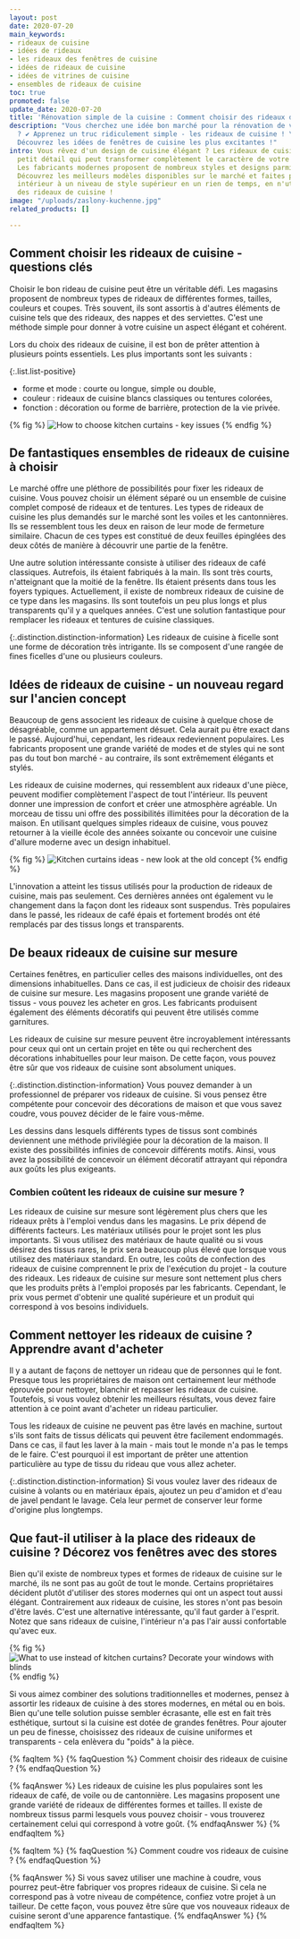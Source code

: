 ```yaml
---
layout: post
date: 2020-07-20
main_keywords:
- rideaux de cuisine
- idées de rideaux
- les rideaux des fenêtres de cuisine
- idées de rideaux de cuisine
- idées de vitrines de cuisine
- ensembles de rideaux de cuisine
toc: true
promoted: false
update_date: 2020-07-20
title: 'Rénovation simple de la cuisine : Comment choisir des rideaux de cuisine ?'
description: "Vous cherchez une idée bon marché pour la rénovation de votre cuisine
  ? ✔️ Apprenez un truc ridiculement simple - les rideaux de cuisine ! \U0001F449
  Découvrez les idées de fenêtres de cuisine les plus excitantes !"
intro: Vous rêvez d'un design de cuisine élégant ? Les rideaux de cuisine sont un
  petit détail qui peut transformer complètement le caractère de votre intérieur.
  Les fabricants modernes proposent de nombreux styles et designs parmi lesquels choisir.
  Découvrez les meilleurs modèles disponibles sur le marché et faites passer votre
  intérieur à un niveau de style supérieur en un rien de temps, en n'utilisant que
  des rideaux de cuisine !
image: "/uploads/zaslony-kuchenne.jpg"
related_products: []

---
```

## Comment choisir les rideaux de cuisine - questions clés

Choisir le bon rideau de cuisine peut être un véritable défi. Les magasins proposent de nombreux types de rideaux de différentes formes, tailles, couleurs et coupes. Très souvent, ils sont assortis à d'autres éléments de cuisine tels que des rideaux, des nappes et des serviettes. C'est une méthode simple pour donner à votre cuisine un aspect élégant et cohérent.

Lors du choix des rideaux de cuisine, il est bon de prêter attention à plusieurs points essentiels. Les plus importants sont les suivants :

{:.list.list-positive}

* forme et mode : courte ou longue, simple ou double,
* couleur : rideaux de cuisine blancs classiques ou tentures colorées,
* fonction : décoration ou forme de barrière, protection de la vie privée.

{% fig %}
![How to choose kitchen curtains - key issues](/uploads/jakie-firanki-wybrac.jpg "How to choose kitchen curtains - key issues")
{% endfig %}

## De fantastiques ensembles de rideaux de cuisine à choisir

Le marché offre une pléthore de possibilités pour fixer les rideaux de cuisine. Vous pouvez choisir un élément séparé ou un ensemble de cuisine complet composé de rideaux et de tentures. Les types de rideaux de cuisine les plus demandés sur le marché sont les voiles et les cantonnières. Ils se ressemblent tous les deux en raison de leur mode de fermeture similaire. Chacun de ces types est constitué de deux feuilles épinglées des deux côtés de manière à découvrir une partie de la fenêtre.

Une autre solution intéressante consiste à utiliser des rideaux de café classiques. Autrefois, ils étaient fabriqués à la main. Ils sont très courts, n'atteignant que la moitié de la fenêtre. Ils étaient présents dans tous les foyers typiques. Actuellement, il existe de nombreux rideaux de cuisine de ce type dans les magasins. Ils sont toutefois un peu plus longs et plus transparents qu'il y a quelques années. C'est une solution fantastique pour remplacer les rideaux et tentures de cuisine classiques.

{:.distinction.distinction-information}
Les rideaux de cuisine à ficelle sont une forme de décoration très intrigante. Ils se composent d'une rangée de fines ficelles d'une ou plusieurs couleurs.

## Idées de rideaux de cuisine - un nouveau regard sur l'ancien concept

Beaucoup de gens associent les rideaux de cuisine à quelque chose de désagréable, comme un appartement désuet. Cela aurait pu être exact dans le passé. Aujourd'hui, cependant, les rideaux redeviennent populaires. Les fabricants proposent une grande variété de modes et de styles qui ne sont pas du tout bon marché - au contraire, ils sont extrêmement élégants et stylés.

Les rideaux de cuisine modernes, qui ressemblent aux rideaux d'une pièce, peuvent modifier complètement l'aspect de tout l'intérieur. Ils peuvent donner une impression de confort et créer une atmosphère agréable. Un morceau de tissu uni offre des possibilités illimitées pour la décoration de la maison. En utilisant quelques simples rideaux de cuisine, vous pouvez retourner à la vieille école des années soixante ou concevoir une cuisine d'allure moderne avec un design inhabituel.

{% fig %}
![Kitchen curtains ideas - new look at the old concept](/uploads/zaluzje-kuchenne.jpg "Kitchen curtains ideas - new look at the old concept")
{% endfig %}

L'innovation a atteint les tissus utilisés pour la production de rideaux de cuisine, mais pas seulement. Ces dernières années ont également vu le changement dans la façon dont les rideaux sont suspendus. Très populaires dans le passé, les rideaux de café épais et fortement brodés ont été remplacés par des tissus longs et transparents.

## De beaux rideaux de cuisine sur mesure

Certaines fenêtres, en particulier celles des maisons individuelles, ont des dimensions inhabituelles. Dans ce cas, il est judicieux de choisir des rideaux de cuisine sur mesure. Les magasins proposent une grande variété de tissus - vous pouvez les acheter en gros. Les fabricants produisent également des éléments décoratifs qui peuvent être utilisés comme garnitures.

Les rideaux de cuisine sur mesure peuvent être incroyablement intéressants pour ceux qui ont un certain projet en tête ou qui recherchent des décorations inhabituelles pour leur maison. De cette façon, vous pouvez être sûr que vos rideaux de cuisine sont absolument uniques.

{:.distinction.distinction-information}
Vous pouvez demander à un professionnel de préparer vos rideaux de cuisine. Si vous pensez être compétente pour concevoir des décorations de maison et que vous savez coudre, vous pouvez décider de le faire vous-même.

Les dessins dans lesquels différents types de tissus sont combinés deviennent une méthode privilégiée pour la décoration de la maison. Il existe des possibilités infinies de concevoir différents motifs. Ainsi, vous avez la possibilité de concevoir un élément décoratif attrayant qui répondra aux goûts les plus exigeants.

### Combien coûtent les rideaux de cuisine sur mesure ?

Les rideaux de cuisine sur mesure sont légèrement plus chers que les rideaux prêts à l'emploi vendus dans les magasins. Le prix dépend de différents facteurs. Les matériaux utilisés pour le projet sont les plus importants. Si vous utilisez des matériaux de haute qualité ou si vous désirez des tissus rares, le prix sera beaucoup plus élevé que lorsque vous utilisez des matériaux standard. En outre, les coûts de confection des rideaux de cuisine comprennent le prix de l'exécution du projet - la couture des rideaux. Les rideaux de cuisine sur mesure sont nettement plus chers que les produits prêts à l'emploi proposés par les fabricants. Cependant, le prix vous permet d'obtenir une qualité supérieure et un produit qui correspond à vos besoins individuels.

## Comment nettoyer les rideaux de cuisine ? Apprendre avant d'acheter

Il y a autant de façons de nettoyer un rideau que de personnes qui le font. Presque tous les propriétaires de maison ont certainement leur méthode éprouvée pour nettoyer, blanchir et repasser les rideaux de cuisine. Toutefois, si vous voulez obtenir les meilleurs résultats, vous devez faire attention à ce point avant d'acheter un rideau particulier.

Tous les rideaux de cuisine ne peuvent pas être lavés en machine, surtout s'ils sont faits de tissus délicats qui peuvent être facilement endommagés. Dans ce cas, il faut les laver à la main - mais tout le monde n'a pas le temps de le faire. C'est pourquoi il est important de prêter une attention particulière au type de tissu du rideau que vous allez acheter.

{:.distinction.distinction-information}
Si vous voulez laver des rideaux de cuisine à volants ou en matériaux épais, ajoutez un peu d'amidon et d'eau de javel pendant le lavage. Cela leur permet de conserver leur forme d'origine plus longtemps.

## Que faut-il utiliser à la place des rideaux de cuisine ? Décorez vos fenêtres avec des stores

Bien qu'il existe de nombreux types et formes de rideaux de cuisine sur le marché, ils ne sont pas au goût de tout le monde. Certains propriétaires décident plutôt d'utiliser des stores modernes qui ont un aspect tout aussi élégant. Contrairement aux rideaux de cuisine, les stores n'ont pas besoin d'être lavés. C'est une alternative intéressante, qu'il faut garder à l'esprit. Notez que sans rideaux de cuisine, l'intérieur n'a pas l'air aussi confortable qu'avec eux.

{% fig %}
![What to use instead of kitchen curtains? Decorate your windows with blinds](/uploads/kuchnia-zaluzje1.jpg "What to use instead of kitchen curtains? Decorate your windows with blinds")
{% endfig %}

Si vous aimez combiner des solutions traditionnelles et modernes, pensez à assortir les rideaux de cuisine à des stores modernes, en métal ou en bois. Bien qu'une telle solution puisse sembler écrasante, elle est en fait très esthétique, surtout si la cuisine est dotée de grandes fenêtres. Pour ajouter un peu de finesse, choisissez des rideaux de cuisine uniformes et transparents - cela enlèvera du "poids" à la pièce.

{% faqItem %}
{% faqQuestion %}
Comment choisir des rideaux de cuisine ?
{% endfaqQuestion %}

{% faqAnswer %}
Les rideaux de cuisine les plus populaires sont les rideaux de café, de voile ou de cantonnière. Les magasins proposent une grande variété de rideaux de différentes formes et tailles. Il existe de nombreux tissus parmi lesquels vous pouvez choisir - vous trouverez certainement celui qui correspond à votre goût.
{% endfaqAnswer %}
{% endfaqItem %}

{% faqItem %}
{% faqQuestion %}
Comment coudre vos rideaux de cuisine ?
{% endfaqQuestion %}

{% faqAnswer %}
Si vous savez utiliser une machine à coudre, vous pourrez peut-être fabriquer vos propres rideaux de cuisine. Si cela ne correspond pas à votre niveau de compétence, confiez votre projet à un tailleur. De cette façon, vous pouvez être sûre que vos nouveaux rideaux de cuisine seront d'une apparence fantastique.
{% endfaqAnswer %}
{% endfaqItem %}